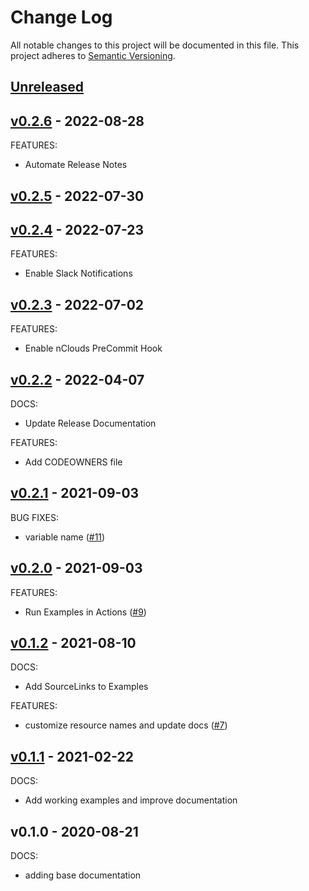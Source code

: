 # Change Log

All notable changes to this project will be documented in this file.
This project adheres to [Semantic Versioning](http://semver.org/).

<a name="unreleased"></a>
## [Unreleased]



<a name="v0.2.6"></a>
## [v0.2.6] - 2022-08-28
FEATURES:
- Automate Release Notes


<a name="v0.2.5"></a>
## [v0.2.5] - 2022-07-30



<a name="v0.2.4"></a>
## [v0.2.4] - 2022-07-23
FEATURES:
- Enable Slack Notifications


<a name="v0.2.3"></a>
## [v0.2.3] - 2022-07-02
FEATURES:
- Enable nClouds PreCommit Hook


<a name="v0.2.2"></a>
## [v0.2.2] - 2022-04-07
DOCS:
- Update Release Documentation

FEATURES:
- Add CODEOWNERS file


<a name="v0.2.1"></a>
## [v0.2.1] - 2021-09-03
BUG FIXES:
- variable name ([#11](https://github.com/nclouds/terraform-aws-security-group/issues/11))


<a name="v0.2.0"></a>
## [v0.2.0] - 2021-09-03
FEATURES:
- Run Examples in Actions ([#9](https://github.com/nclouds/terraform-aws-security-group/issues/9))


<a name="v0.1.2"></a>
## [v0.1.2] - 2021-08-10
DOCS:
- Add SourceLinks to Examples

FEATURES:
- customize resource names and update docs ([#7](https://github.com/nclouds/terraform-aws-security-group/issues/7))


<a name="v0.1.1"></a>
## [v0.1.1] - 2021-02-22
DOCS:
- Add working examples and improve documentation


<a name="v0.1.0"></a>
## v0.1.0 - 2020-08-21
DOCS:
- adding base documentation


[Unreleased]: https://github.com/nclouds/terraform-aws-security-group/compare/v0.2.6...HEAD
[v0.2.6]: https://github.com/nclouds/terraform-aws-security-group/compare/v0.2.5...v0.2.6
[v0.2.5]: https://github.com/nclouds/terraform-aws-security-group/compare/v0.2.4...v0.2.5
[v0.2.4]: https://github.com/nclouds/terraform-aws-security-group/compare/v0.2.3...v0.2.4
[v0.2.3]: https://github.com/nclouds/terraform-aws-security-group/compare/v0.2.2...v0.2.3
[v0.2.2]: https://github.com/nclouds/terraform-aws-security-group/compare/v0.2.1...v0.2.2
[v0.2.1]: https://github.com/nclouds/terraform-aws-security-group/compare/v0.2.0...v0.2.1
[v0.2.0]: https://github.com/nclouds/terraform-aws-security-group/compare/v0.1.2...v0.2.0
[v0.1.2]: https://github.com/nclouds/terraform-aws-security-group/compare/v0.1.1...v0.1.2
[v0.1.1]: https://github.com/nclouds/terraform-aws-security-group/compare/v0.1.0...v0.1.1
